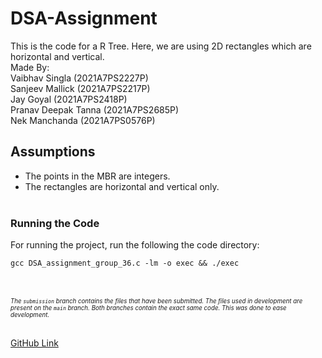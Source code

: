 # DSA-Assignment

This is the code for a R Tree. Here, we are using 2D rectangles which are horizontal and vertical.<br />
Made By:<br />
Vaibhav Singla (2021A7PS2227P)<br />
Sanjeev Mallick (2021A7PS2217P)<br />
Jay Goyal (2021A7PS2418P)<br />
Pranav Deepak Tanna (2021A7PS2685P)<br />
Nek Manchanda (2021A7PS0576P)<br />

## Assumptions

- The points in the MBR are integers.
- The rectangles are horizontal and vertical only.
  <br />
  <br />

### Running the Code

For running the project, run the following the code directory:

```shell
gcc DSA_assignment_group_36.c -lm -o exec && ./exec
```

<br />
<br />
<sub><sup><i>The <code>submission</code> branch contains the files that have been submitted. The files used in development are present on the <code>main</code> branch.
Both branches contain the exact same code. This was done to ease development.</i></sup></sub>
<br />
<br />

[GitHub Link](https://github.com/CoderVaibhavS/DSA-Assignment.git)
